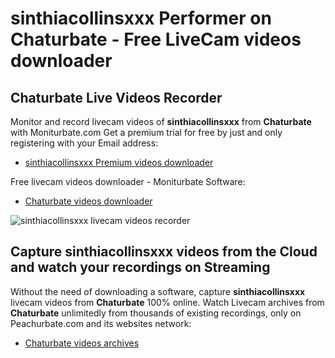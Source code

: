 # sinthiacollinsxxx Performer on Chaturbate - Free LiveCam videos downloader

## Chaturbate Live Videos Recorder

Monitor and record livecam videos of **sinthiacollinsxxx** from **Chaturbate** with Moniturbate.com
Get a premium trial for free by just and only registering with your Email address:
* [sinthiacollinsxxx Premium videos downloader](https://moniturbate.com/request-demo-licence-key.html)

Free livecam videos downloader - Moniturbate Software:
* [Chaturbate videos downloader](https://moniturbate.com/moniturbate-download-software.html)

![sinthiacollinsxxx livecam videos recorder](https://peachurnet.com/templates/moniturbate-software.png)


## Capture sinthiacollinsxxx videos from the Cloud and watch your recordings on Streaming

Without the need of downloading a software, capture **sinthiacollinsxxx** livecam videos from **Chaturbate** 100% online.
Watch Livecam archives from **Chaturbate** unlimitedly from thousands of existing recordings, only on Peachurbate.com and its websites network:
* [Chaturbate videos archives](https://peachurnet.com/)
